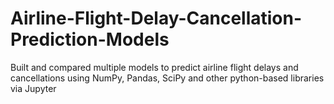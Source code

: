 # Airline-Flight-Delay-Cancellation-Prediction-Models
Built and compared multiple models to predict airline flight delays and cancellations using NumPy, Pandas, SciPy and other python-based libraries via Jupyter

